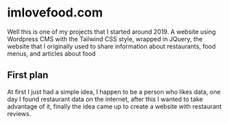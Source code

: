 # imlovefood.com
Well this is one of my projects that I started around 2019. A website using Wordpress CMS with the Tailwind CSS style, wrapped in JQuery, the website that I originally used to share information about restaurants, food menus, and articles about food

## First plan
At first I just had a simple idea, I happen to be a person who likes data, one day I found restaurant data on the internet, after this I wanted to take advantage of it, finally the idea came up to create a website with restaurant reviews.
